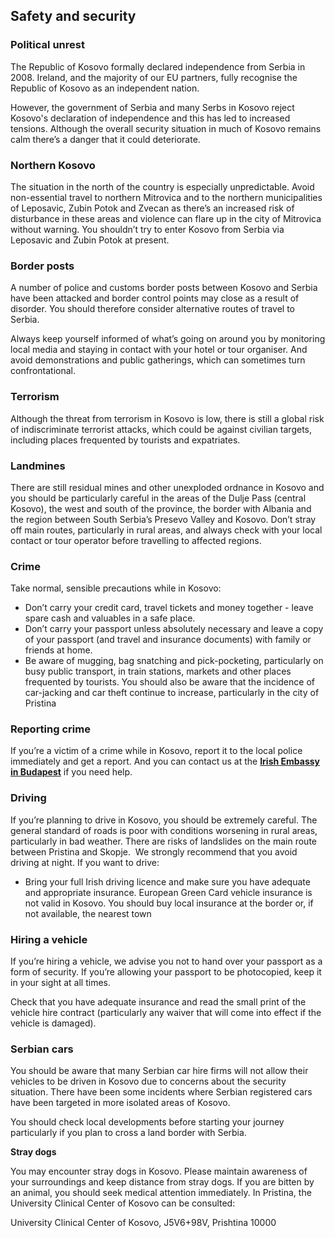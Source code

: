 ## Safety and security

### **Political unrest**

The Republic of Kosovo formally declared independence from Serbia in 2008. Ireland, and the majority of our EU partners, fully recognise the Republic of Kosovo as an independent nation.

However, the government of Serbia and many Serbs in Kosovo reject Kosovo's declaration of independence and this has led to increased tensions. Although the overall security situation in much of Kosovo remains calm there’s a danger that it could deteriorate.

### **Northern Kosovo**

The situation in the north of the country is especially unpredictable. Avoid non-essential travel to northern Mitrovica and to the northern municipalities of Leposavic, Zubin Potok and Zvecan as there’s an increased risk of disturbance in these areas and violence can flare up in the city of Mitrovica without warning. You shouldn’t try to enter Kosovo from Serbia via Leposavic and Zubin Potok at present.

### **Border posts**

A number of police and customs border posts between Kosovo and Serbia have been attacked and border control points may close as a result of disorder. You should therefore consider alternative routes of travel to Serbia.

Always keep yourself informed of what’s going on around you by monitoring local media and staying in contact with your hotel or tour organiser. And avoid demonstrations and public gatherings, which can sometimes turn confrontational.

### **Terrorism**

Although the threat from terrorism in Kosovo is low, there is still a global risk of indiscriminate terrorist attacks, which could be against civilian targets, including places frequented by tourists and expatriates.

### **Landmines**

There are still residual mines and other unexploded ordnance in Kosovo and you should be particularly careful in the areas of the Dulje Pass (central Kosovo), the west and south of the province, the border with Albania and the region between South Serbia’s Presevo Valley and Kosovo. Don’t stray off main routes, particularly in rural areas, and always check with your local contact or tour operator before travelling to affected regions.

### **Crime**

Take normal, sensible precautions while in Kosovo:

* Don’t carry your credit card, travel tickets and money together - leave spare cash and valuables in a safe place.
* Don’t carry your passport unless absolutely necessary and leave a copy of your passport (and travel and insurance documents) with family or friends at home.
* Be aware of mugging, bag snatching and pick-pocketing, particularly on busy public transport, in train stations, markets and other places frequented by tourists. You should also be aware that the incidence of car-jacking and car theft continue to increase, particularly in the city of Pristina

### **Reporting crime**

If you’re a victim of a crime while in Kosovo, report it to the local police immediately and get a report. And you can contact us at the [**Irish Embassy in Budapest**](http://www.embassyofireland.hu/) if you need help.

### **Driving**

If you’re planning to drive in Kosovo, you should be extremely careful. The general standard of roads is poor with conditions worsening in rural areas, particularly in bad weather. There are risks of landslides on the main route between Pristina and Skopje.  We strongly recommend that you avoid driving at night. If you want to drive:

* Bring your full Irish driving licence and make sure you have adequate and appropriate insurance. European Green Card vehicle insurance is not valid in Kosovo. You should buy local insurance at the border or, if not available, the nearest town

### **Hiring a vehicle**

If you’re hiring a vehicle, we advise you not to hand over your passport as a form of security. If you’re allowing your passport to be photocopied, keep it in your sight at all times.

Check that you have adequate insurance and read the small print of the vehicle hire contract (particularly any waiver that will come into effect if the vehicle is damaged).

### **Serbian cars**

You should be aware that many Serbian car hire firms will not allow their vehicles to be driven in Kosovo due to concerns about the security situation. There have been some incidents where Serbian registered cars have been targeted in more isolated areas of Kosovo.

You should check local developments before starting your journey particularly if you plan to cross a land border with Serbia.

**Stray dogs**

You may encounter stray dogs in Kosovo. Please maintain awareness of your surroundings and keep distance from stray dogs. If you are bitten by an animal, you should seek medical attention immediately. In Pristina, the University Clinical Center of Kosovo can be consulted:

University Clinical Center of Kosovo, J5V6+98V, Prishtina 10000